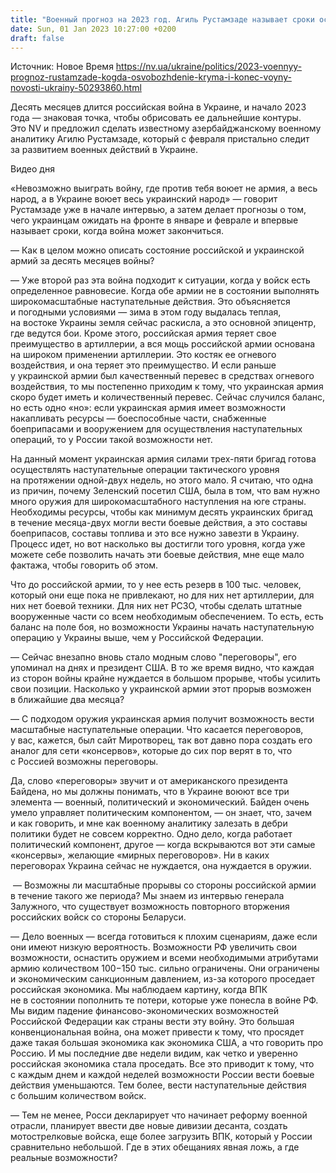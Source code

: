 ```yaml
---
title: "Военный прогноз на 2023 год. Агиль Рустамзаде называет сроки освобождения Крыма и окончания войны — интервью NV"
date: Sun, 01 Jan 2023 10:27:00 +0200
draft: false
---
```

Источник: Новое Время https://nv.ua/ukraine/politics/2023-voennyy-prognoz-rustamzade-kogda-osvobozhdenie-kryma-i-konec-voyny-novosti-ukrainy-50293860.html


 Десять месяцев длится российская война в Украине, и начало 2023 года — знаковая точка, чтобы обрисовать ее дальнейшие контуры. Это NV и предложил сделать известному азербайджанскому военному аналитику Агилю Рустамзаде, который с февраля пристально следит за развитием военных действий в Украине.

 Видео дня   

«Невозможно выиграть войну, где против тебя воюет не армия, а весь народ, а в Украине воюет весь украинский народ» — говорит Рустамзаде уже в начале интервью, а затем делает прогнозы о том, чего украинцам ожидать на фронте в январе и феврале и впервые называет сроки, когда война может закончиться.

— Как в целом можно описать состояние российской и украинской армий за десять месяцев войны?

— Уже второй раз эта война подходит к ситуации, когда у войск есть определенное равновесие. Когда обе армии не в состоянии выполнять широкомасштабные наступательные действия. Это объясняется и погодными условиями — зима в этом году выдалась теплая, на востоке Украины земля сейчас раскисла, а это основной эпицентр, где ведутся бои. Кроме этого, российская армия теряет свое преимущество в артиллерии, а вся мощь российской армии основана на широком применении артиллерии. Это костяк ее огневого воздействия, и она теряет это преимущество. И если раньше у украинской армии был качественный перевес в средствах огневого воздействия, то мы постепенно приходим к тому, что украинская армия скоро будет иметь и количественный перевес. Сейчас случился баланс, но есть одно «но»: если украинская армия имеет возможности накапливать ресурсы — боеспособные части, снабженные боеприпасами и вооружением для осуществления наступательных операций, то у России такой возможности нет.

На данный момент украинская армия силами трех-пяти бригад готова осуществлять наступательные операции тактического уровня на протяжении одной-двух недель, но этого мало. Я считаю, что одна из причин, почему Зеленский посетил США, была в том, что вам нужно много оружия для широкомасштабного наступления на юге страны. Необходимы ресурсы, чтобы как минимум десять украинских бригад в течение месяца-двух могли вести боевые действия, а это составы боеприпасов, составы топлива и это все нужно завезти в Украину. Процесс идет, но вот насколько вы достигли того уровня, когда уже можете себе позволить начать эти боевые действия, мне еще мало фактажа, чтобы говорить об этом.

Что до российской армии, то у нее есть резерв в 100 тыс. человек, который они еще пока не привлекают, но для них нет артиллерии, для них нет боевой техники. Для них нет РСЗО, чтобы сделать штатные вооруженные части со всем необходимым обеспечением. То есть, есть баланс на поле боя, но возможности Украины начать наступательную операцию у Украины выше, чем у Российской Федерации.

— Сейчас внезапно вновь стало модным слово "переговоры", его упоминал на днях и президент США. В то же время видно, что каждая из сторон войны крайне нуждается в большом прорыве, чтобы усилить свои позиции. Насколько у украинской армии этот прорыв возможен в ближайшие два месяца?

— С подходом оружия украинская армия получит возможность вести масштабные наступательные операции. Что касается переговоров, у вас, кажется, был сайт Миротворец, так вот давно пора создать его аналог для сети «консервов», которые до сих пор верят в то, что с Россией возможны переговоры.

Да, слово «переговоры» звучит и от американского президента Байдена, но мы должны понимать, что в Украине воюют все три элемента — военный, политический и экономический. Байден очень умело управляет политическим компонентом, — он знает, что, зачем и как говорить, и мне как военному аналитику залезать в дебри политики будет не совсем корректно. Одно дело, когда работает политический компонент, другое — когда вскрываются вот эти самые «консервы», желающие «мирных переговоров». Ни в каких переговорах Украина сейчас не нуждается, она нуждается в оружии.

 — Возможны ли масштабные прорывы со стороны российской армии в течение такого же периода? Мы знаем из интервью генерала Залужного, что существует возможность повторного вторжения российских войск со стороны Беларуси.

— Дело военных — всегда готовиться к плохим сценариям, даже если они имеют низкую вероятность. Возможности РФ увеличить свои возможности, оснастить оружием и всеми необходимыми атрибутами армию количеством 100−150 тыс. сильно ограничены. Они ограничены и экономическим санкционным давлением, из-за которого проседает российская экономика. Мы наблюдаем картину, когда ВПК не в состоянии пополнить те потери, которые уже понесла в войне РФ. Мы видим падение финансово-экономических возможностей Российской Федерации как страны вести эту войну. Это большая конвенциональная война, она может привести к тому, что просядет даже такая большая экономика как экономика США, а что говорить про Россию. И мы последние две недели видим, как четко и уверенно российская экономика стала проседать. Все это приводит к тому, что с каждым днем и каждой неделей возможности России вести боевые действия уменьшаются. Тем более, вести наступательные действия с большим количеством войск.

— Тем не менее, Росси декларирует что начинает реформу военной отрасли, планирует ввести две новые дивизии десанта, создать мотострелковые войска, еще более загрузить ВПК, который у России сравнительно небольшой. Где в этих обещаниях явная ложь, а где реальные возможности?
